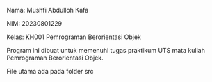 Nama: Mushfi Abdulloh Kafa

NIM: 20230801229

Kelas: KH001 Pemrograman Berorientasi Objek

Program ini dibuat untuk memenuhi tugas praktikum UTS mata kuliah Pemrograman Berorientasi Objek.

File utama ada pada folder src
